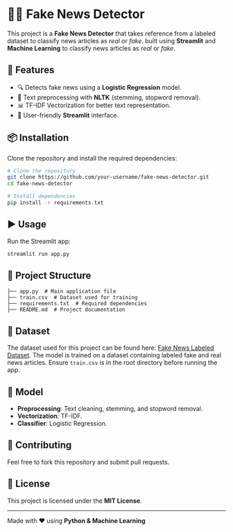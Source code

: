 # 🕵️‍♂️ Fake News Detector

This project is a **Fake News Detector** that takes reference from a labeled dataset to classify news articles as *real* or *fake*. built using **Streamlit** and **Machine Learning** to classify news articles as *real* or *fake*.

## 🚀 Features
- 🔍 Detects fake news using a **Logistic Regression** model.
- 📑 Text preprocessing with **NLTK** (stemming, stopword removal).
- 📊 TF-IDF Vectorization for better text representation.
- 🎨 User-friendly **Streamlit** interface.

## 📦 Installation

Clone the repository and install the required dependencies:

```bash
# Clone the repository
git clone https://github.com/your-username/fake-news-detector.git
cd fake-news-detector

# Install dependencies
pip install -r requirements.txt
```

## ▶️ Usage
Run the Streamlit app:

```bash
streamlit run app.py
```

## 📁 Project Structure
```
├── app.py  # Main application file
├── train.csv  # Dataset used for training
├── requirements.txt  # Required dependencies
├── README.md  # Project documentation
```

## 📜 Dataset
The dataset used for this project can be found here: [Fake News Labeled Dataset](https://www.kaggle.com/datasets/noorsaeed/scam-detection-fake-news-labelled-dataset).
The model is trained on a dataset containing labeled fake and real news articles. Ensure `train.csv` is in the root directory before running the app.

## 🤖 Model
- **Preprocessing**: Text cleaning, stemming, and stopword removal.
- **Vectorization**: TF-IDF.
- **Classifier**: Logistic Regression.

## 🤝 Contributing
Feel free to fork this repository and submit pull requests.

## 📜 License
This project is licensed under the **MIT License**.

---
Made with ❤️ using **Python & Machine Learning**

